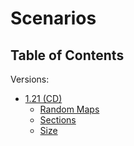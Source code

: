 # Scenarios

## Table of Contents

Versions:

- [1.21 (CD)](v1.21/README.MD)
    - [Random Maps](v1.21/random/README.MD)
    - [Sections](v1.21/sections/README.MD)
    - [Size](v1.21/sizes/README.MD)
